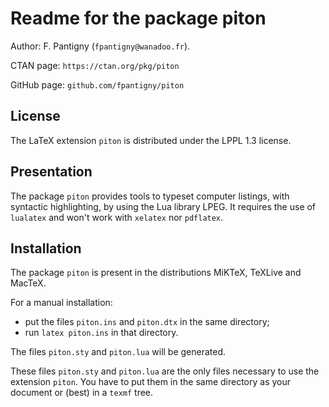 # Readme for the package piton

Author: F. Pantigny (`fpantigny@wanadoo.fr`).

CTAN page: `https://ctan.org/pkg/piton`

GitHub page: `github.com/fpantigny/piton`

## License
The LaTeX extension `piton` is distributed under the LPPL 1.3 license.

## Presentation

The package `piton` provides tools to typeset computer listings, with syntactic highlighting, by using the Lua library LPEG. It requires the use of `lualatex` and won't work with `xelatex` nor `pdflatex`. 



## Installation

The package `piton` is present in the distributions MiKTeX, TeXLive and MacTeX.

For a manual installation:

* put the files `piton.ins` and `piton.dtx` in the same directory; 
* run `latex piton.ins` in that directory.

The files `piton.sty` and `piton.lua` will be generated.

These files `piton.sty` and `piton.lua` are the only files necessary to use the extension `piton`. 
You have to put them in the same directory as your document or (best) in a `texmf` tree. 


